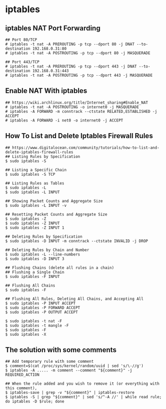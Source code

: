 iptables
========

## iptables NAT Port Forwarding

    ## Port 80/TCP
    # iptables -t nat -A PREROUTING -p tcp --dport 80 -j DNAT --to-destination 192.168.0.31:80
    # iptables -t nat -A POSTROUTING -p tcp --dport 80 -j MASQUERADE

    ## Port 443/TCP
    # iptables -t nat -A PREROUTING -p tcp --dport 443 -j DNAT --to-destination 192.168.0.31:443
    # iptables -t nat -A POSTROUTING -p tcp --dport 443 -j MASQUERADE

## Enable NAT With iptables

    ## https://wiki.archlinux.org/title/Internet_sharing#Enable_NAT
    # iptables -t nat -A POSTROUTING -o internet0 -j MASQUERADE
    # iptables -A FORWARD -m conntrack --ctstate RELATED,ESTABLISHED -j ACCEPT
    # iptables -A FORWARD -i net0 -o internet0 -j ACCEPT

## How To List and Delete Iptables Firewall Rules

    ## https://www.digitalocean.com/community/tutorials/how-to-list-and-delete-iptables-firewall-rules
    ## Listing Rules by Specification
    $ sudo iptables -S

    ## Listing a Specific Chain
    $ sudo iptables -S TCP

    ## Listing Rules as Tables
    $ sudo iptables -L
    $ sudo iptables -L INPUT

    ## Showing Packet Counts and Aggregate Size
    $ sudo iptables -L INPUT -v

    ## Resetting Packet Counts and Aggregate Size
    $ sudo iptables -Z
    $ sudo iptables -Z INPUT
    $ sudo iptables -Z INPUT 1

    ## Deleting Rules by Specification
    $ sudo iptables -D INPUT -m conntrack --ctstate INVALID -j DROP

    ## Deleting Rules by Chain and Number
    $ sudo iptables -L --line-numbers
    $ sudo iptables -D INPUT 3

    ## Flushing Chains (delete all rules in a chain)
    ## Flushing a Single Chain
    $ sudo iptables -F INPUT

    ## Flushing All Chains
    $ sudo iptables -F

    ## Flushing All Rules, Deleting All Chains, and Accepting All
    $ sudo iptables -P INPUT ACCEPT
    $ sudo iptables -P FORWARD ACCEPT
    $ sudo iptables -P OUTPUT ACCEPT

    $ sudo iptables -t nat -F
    $ sudo iptables -t mangle -F
    $ sudo iptables -F
    $ sudo iptables -X

## The solution with some comments

    ## Add temporary rule with some comment
    $ comment=$(cat /proc/sys/kernel/random/uuid | sed 's/\-//g')
    $ iptables -A ..... -m comment --comment "${comment}" -j REQUIRED_ACTION

    ## When the rule added and you wish to remove it (or everything with this comment),
    $ iptables-save | grep -v "${comment}" | iptables-restore
    $ iptables -S | grep "${comment}" | sed 's/^-A //' | while read rule; do iptables -D $rule; done
